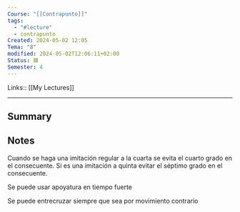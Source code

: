 ```yaml
---
Course: "[[Contrapunto]]"
tags:
  - "#lecture"
  - contrapunto
Created: 2024-05-02 12:05
Tema: "8"
modified: 2024-05-02T12:06:11+02:00
Status: 🟥
Semester: 4
---
```

Links:: [[My Lectures]]
___

## Summary

## Notes

Cuando se haga una imitación regular a la cuarta se evita el cuarto grado en el consecuente. Si es una imitación a quinta evitar el séptimo grado en el consecuente.

Se puede usar apoyatura en tiempo fuerte

Se puede entrecruzar siempre que sea por movimiento contrario
